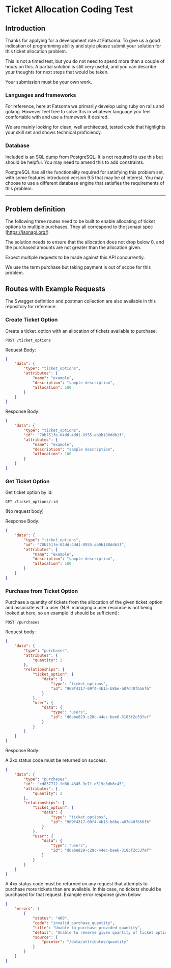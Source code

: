 # Ticket Allocation Coding Test

## Introduction

Thanks for applying for a development role at Fatsoma. To give us a good
indication of programming ability and style please submit your solution for
this ticket allocation problem.

This is not a timed test, but you do not need to spend more than a couple of
hours on this. A partial solution is still very useful, and you can describe
your thoughts for next steps that would be taken.

Your submission must be your own work.

### Languages and frameworks

For reference, here at Fatsoma we primarily develop using ruby on rails and
golang. However feel free to solve this in whatever language you feel comfortable with and use a framework if desired.

We are mainly looking for clean, well architected, tested code that highlights
your skill set and shows technical proficiency.

### Database

Included is an SQL dump from PostgreSQL. It is not required to use this but
should be helpful. You may need to amend this to add constraints.

PostgreSQL has all the functionality required for satisfying this problem set,
with some features introduced version 9.5 that may be of interest. You may
choose to use a different database engine that satisfies the requirements of
this problem.

---

## Problem definition

The following three routes need to be built to enable allocating of ticket
options to multiple purchases. They all correspond to the jsonapi spec (https://jsonapi.org/)

The solution needs to ensure that the allocation does not drop below 0,
and the purchased amounts are not greater than the allocation given.

Expect multiple requests to be made against this API concurrently.

We use the term purchase but taking payment is out of scope for this problem.

## Routes with Example Requests

The Swagger definition and postman collection are also available in this repository for reference.

### Create Ticket Option

Create a ticket_option with an allocation of tickets available to purchase:

`POST /ticket_options`

Request Body:

```json
{
    "data": {
        "type": "ticket_options",
        "attributes": {
            "name": "example",
            "description": "sample description",
            "allocation": 100
        }
    }
}
```

Response Body:

```json
{
    "data": {
        "type": "ticket_options",
        "id": "70b751fe-04dd-4dd1-8955-ab9b188ddb1f",
        "attributes": {
            "name": "example",
            "description": "sample description",
            "allocation": 100
        }
    }
}
```

### Get Ticket Option

Get ticket option by id:

`GET /ticket_options/:id`

(No request body)

Response Body:

```json
{
    "data": {
        "type": "ticket_options",
        "id": "70b751fe-04dd-4dd1-8955-ab9b188ddb1f",
        "attributes": {
            "name": "example",
            "description": "sample description",
            "allocation": 100
        }
    }
}
```

### Purchase from Ticket Option

Purchase a quantity of tickets from the allocation of the given ticket_option and associate with a user (N.B. managing a user resource is not being looked at here, so an example id should be sufficient):

`POST /purchases`

Request body:

```json
{
    "data": {
        "type": "purchases",
        "attributes": {
            "quantity": 2
        },
        "relationships": {
            "ticket_option": {
                "data": {
                    "type": "ticket_options",
                    "id": "969f4317-09f4-4b15-b8be-a87d40fb56fb"
                }
            },
            "user": {
                "data": {
                    "type": "users",
                    "id": "d6abe829-c28c-44ec-bee6-3183f2c53fef"
                }
            }
        }
    }
}

```

Response Body:

A 2xx status code must be returned on success.

```json
{
    "data": {
        "type": "purchases",
        "id": "cd837712-fd86-4345-9e7f-d519c8db6c45",
        "attributes": {
            "quantity": 2
        },
        "relationships": {
            "ticket_option": {
                "data": {
                    "type": "ticket_options",
                    "id": "969f4317-09f4-4b15-b8be-a87d40fb56fb"
                }
            },
            "user": {
                "data": {
                    "type": "users",
                    "id": "d6abe829-c28c-44ec-bee6-3183f2c53fef"
                }
            }
        }
    }
}
```

A 4xx status code must be returned on any request that attempts to purchase more tickets than are available. In this case, no tickets should be purchased for that request. Example error response given below

```json
{
    "errors": [
        {
            "status": "400",
            "code": "invalid_purchase_quantity",
            "title": "Unable to purchase provided quantity",
            "detail": "Unable to reserve given quantity of ticket options",
            "source": {
                "pointer": "/data/attributes/quantity"
            }
        }
    ]
}
```
